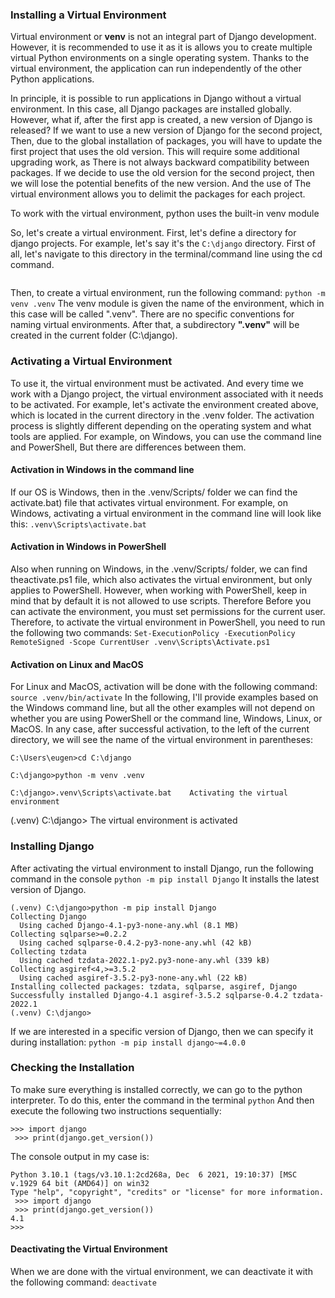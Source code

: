 ### Installing a Virtual Environment

Virtual environment or **venv** is not an integral part of Django development. However, it is recommended to use it as it is allows you to create multiple virtual Python environments on a single operating system. Thanks to the virtual environment, the application can run independently of the other Python applications.

In principle, it is possible to run applications in Django without a virtual environment. In this case, all Django packages are installed globally. However, what if, after the first app is created, a new version of Django is released? If we want to use a new version of Django for the second project, Then, due to the global installation of packages, you will have to update the first project that uses the old version. This will require some additional upgrading work, as There is not always backward compatibility between packages. If we decide to use the old version for the second project, then we will lose the potential benefits of the new version. And the use of The virtual environment allows you to delimit the packages for each project.

To work with the virtual environment, python uses the built-in venv module

So, let's create a virtual environment. First, let's define a directory for django projects. For example, let's say it's the `C:\django` directory. First of all, let's navigate to this directory in the terminal/command line using the cd command.
  ``` cd C:\django
  ```
Then, to create a virtual environment, run the following command:
`python -m venv .venv`
The venv module is given the name of the environment, which in this case will be called ".venv". There are no specific conventions for naming virtual environments.
After that, a subdirectory **".venv"** will be created in the current folder (C:\django).

### Activating a Virtual Environment
To use it, the virtual environment must be activated. And every time we work with a Django project, the virtual environment associated with it needs to be activated. For example, let's activate the environment created above, which is located in the current directory in the .venv folder. The activation process is slightly different depending on the operating system and what tools are applied. For example, on Windows, you can use the command line and PowerShell, But there are differences between them.
#### Activation in Windows in the command line
If our OS is Windows, then in the .venv/Scripts/ folder we can find the activate.bat) file that activates virtual environment. For example, on Windows, activating a virtual environment in the command line will look like this:
`.venv\Scripts\activate.bat`
#### Activation in Windows in PowerShell
Also when running on Windows, in the .venv/Scripts/ folder, we can find theactivate.ps1 file, which also activates the virtual environment, but only applies to PowerShell. However, when working with PowerShell, keep in mind that by default it is not allowed to use scripts. Therefore Before you can activate the environment, you must set permissions for the current user. Therefore, to activate the virtual environment in PowerShell, you need to run the following two commands:
`Set-ExecutionPolicy -ExecutionPolicy RemoteSigned -Scope CurrentUser
.venv\Scripts\Activate.ps1`
#### Activation on Linux and MacOS
For Linux and MacOS, activation will be done with the following command:
`source .venv/bin/activate`
In the following, I'll provide examples based on the Windows command line, but all the other examples will not depend on whether you are using PowerShell or the command line, Windows, Linux, or MacOS. In any case, after successful activation, to the left of the current directory, we will see the name of the virtual environment in parentheses:
```
C:\Users\eugen>cd C:\django

C:\django>python -m venv .venv

C:\django>.venv\Scripts\activate.bat    Activating the virtual environment 
```

(.venv) C:\django>    The virtual environment is activated
### Installing Django
After activating the virtual environment to install Django, run the following command in the console
`python -m pip install Django`
It installs the latest version of Django.
```
(.venv) C:\django>python -m pip install Django
Collecting Django
  Using cached Django-4.1-py3-none-any.whl (8.1 MB)
Collecting sqlparse>=0.2.2
  Using cached sqlparse-0.4.2-py3-none-any.whl (42 kB)
Collecting tzdata
  Using cached tzdata-2022.1-py2.py3-none-any.whl (339 kB)
Collecting asgiref<4,>=3.5.2
  Using cached asgiref-3.5.2-py3-none-any.whl (22 kB)
Installing collected packages: tzdata, sqlparse, asgiref, Django
Successfully installed Django-4.1 asgiref-3.5.2 sqlparse-0.4.2 tzdata-2022.1
(.venv) C:\django>
```
If we are interested in a specific version of Django, then we can specify it during installation:
`python -m pip install django~=4.0.0`
### Checking the Installation
To make sure everything is installed correctly, we can go to the python interpreter. To do this, enter the command in the terminal
`python`
And then execute the following two instructions sequentially:
```
>>> import django
 >>> print(django.get_version())
```
 The console output in my case is:

```(.venv) C:\django>python
Python 3.10.1 (tags/v3.10.1:2cd268a, Dec  6 2021, 19:10:37) [MSC v.1929 64 bit (AMD64)] on win32
Type "help", "copyright", "credits" or "license" for more information.
 >>> import django
 >>> print(django.get_version())
4.1
>>>
```
#### Deactivating the Virtual Environment
When we are done with the virtual environment, we can deactivate it with the following command:
`deactivate`


